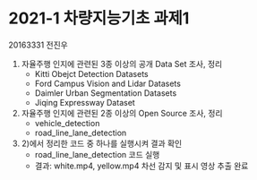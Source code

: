 # 2021-1 차량지능기초 과제1
20163331 전진우

1) 자율주행 인지에 관련된 3종 이상의 공개 Data Set 조사, 정리 
   - Kitti Obejct Detection Datasets
   - Ford Campus Vision and Lidar Datasets
   - Daimler Urban Segmentation Datasets
   - Jiqing Expressway Dataset
2) 자율주행 인지에 관련된 2종 이상의 Open Source 조사, 정리 
   - vehicle_detection
   - road_line_lane_detection
3) 2)에서 정리한 코드 중 하나를 실행시켜 결과 확인 
   - road_line_lane_detection 코드 실행
   - 결과: white.mp4, yellow.mp4 차선 감지 및 표시 영상 추출 완료
